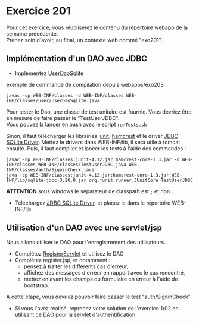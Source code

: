 # Exercice 201

Pour cet exercice, vous réutiliserez le contenu du répertoire webapp de la semaine précédente.  
Prenez soin d'avoir, au final, un contexte web nommé "exo201".

## Implémentation d'un DAO avec JDBC

* Implémentez [UserDaoSqlite](WEB-INF/classes/user/UserDaoSqlite.java)

exemple de commande de compilation depuis webapps/exo203 :

    javac -cp WEB-INF/classes -d WEB-INF/classes WEB-INF/classes/user/UserDaoSqlite.java

Pour tester le Dao, une classe de test unitaire est fournie. 
Vous devriez être en mesure de faire passer le "TestUserJDBC".  
Vous pouvez la lancer en bash avec le script `runTests.sh`

Sinon, il faut télécharger les librairies [junit](https://repo1.maven.org/maven2/junit/junit/4.12/junit-4.12.jar), [hamcrest](https://repo1.maven.org/maven2/org/hamcrest/hamcrest-core/1.3/hamcrest-core-1.3.jar) et le driver [JDBC SQLite Driver](https://oss.sonatype.org/content/repositories/releases/org/xerial/sqlite-jdbc/3.20.0/sqlite-jdbc-3.20.0.jar).
 Mettez le drivers dans WEB-INF/lib, il sera utile à tomcat ensuite. 
 Puis, il faut compiler et lancer les tests à l'aide des commandes :

    javac -cp WEB-INF/classes:junit-4.12.jar:hamcrest-core-1.3.jar -d WEB-INF/classes WEB-INF/classes/TestUserJDBC.java WEB-INF/classes/auth/SigninCheck.java
	java -cp WEB-INF/classes:junit-4.12.jar:hamcrest-core-1.3.jar:WEB-INF/lib/sqlite-jdbc-3.20.0.jar org.junit.runner.JUnitCore TestUserJDBC

**ATTENTION** sous windows le séparateur de classpath est `;` et non `:`

* Téléchargez [JDBC SQLite Driver](https://oss.sonatype.org/content/repositories/releases/org/xerial/sqlite-jdbc/3.20.0/sqlite-jdbc-3.20.0.jar), et placez le dans le répertoire WEB-INF/lib


## Utilisation d'un DAO avec une servlet/jsp 

Nous allons utiliser le DAO pour l'enregistrement des utilisateurs.

* Complétez [RegisterServlet](WEB-INF/classes/user/RegisterServlet.java) et utilisez le DAO
* Complétez register.jsp, et notamment : 
  * pensez à traiter les différents cas d'erreur,
  * affichez des messages d'erreur en rapport avec le cas rencontré,
  * mettez en avant les champs du formulaire en erreur à l'aide de bootstrap.

A cette étape, vous devriez pouvoir faire passer le test "auth/SigninCheck"

* Si vous l'avez réalisé, reprenez votre solution de l'exercice 1/02 en utilisant ce DAO pour la servlet d'authentification

